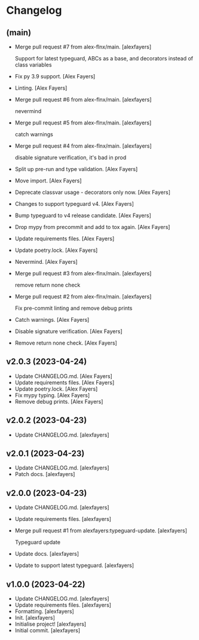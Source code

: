 Changelog
=========


(main)
------
- Merge pull request #7 from alex-flnx/main. [alexfayers]

  Support for latest typeguard, ABCs as a base, and decorators instead of class variables
- Fix py 3.9 support. [Alex Fayers]
- Linting. [Alex Fayers]
- Merge pull request #6 from alex-flnx/main. [alexfayers]

  nevermind
- Merge pull request #5 from alex-flnx/main. [alexfayers]

  catch warnings
- Merge pull request #4 from alex-flnx/main. [alexfayers]

  disable signature verification, it's bad in prod
- Split up pre-run and type validation. [Alex Fayers]
- Move import. [Alex Fayers]
- Deprecate classvar usage - decorators only now. [Alex Fayers]
- Changes to support typeguard v4. [Alex Fayers]
- Bump typeguard to v4 release candidate. [Alex Fayers]
- Drop mypy from precommit and add to tox again. [Alex Fayers]
- Update requirements files. [Alex Fayers]
- Update poetry.lock. [Alex Fayers]
- Nevermind. [Alex Fayers]
- Merge pull request #3 from alex-flnx/main. [alexfayers]

  remove return none check
- Merge pull request #2 from alex-flnx/main. [alexfayers]

  Fix pre-commit linting and remove debug prints
- Catch warnings. [Alex Fayers]
- Disable signature verification. [Alex Fayers]
- Remove return none check. [Alex Fayers]


v2.0.3 (2023-04-24)
-------------------
- Update CHANGELOG.md. [Alex Fayers]
- Update requirements files. [Alex Fayers]
- Update poetry.lock. [Alex Fayers]
- Fix mypy typing. [Alex Fayers]
- Remove debug prints. [Alex Fayers]


v2.0.2 (2023-04-23)
-------------------
- Update CHANGELOG.md. [alexfayers]


v2.0.1 (2023-04-23)
-------------------
- Update CHANGELOG.md. [alexfayers]
- Patch docs. [alexfayers]


v2.0.0 (2023-04-23)
-------------------
- Update CHANGELOG.md. [alexfayers]
- Update requirements files. [alexfayers]
- Merge pull request #1 from alexfayers:typeguard-update. [alexfayers]

  Typeguard update
- Update docs. [alexfayers]
- Update to support latest typeguard. [alexfayers]


v1.0.0 (2023-04-22)
-------------------
- Update CHANGELOG.md. [alexfayers]
- Update requirements files. [alexfayers]
- Formatting. [alexfayers]
- Init. [alexfayers]
- Initialise project! [alexfayers]
- Initial commit. [alexfayers]



